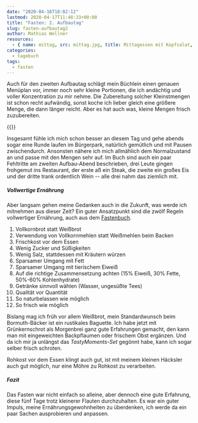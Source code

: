 ```yaml
---
date: "2020-04-16T18:02:12"
lastmod: 2020-04-17T11:48:33+00:00
title: "Fasten: 2. Aufbautag"
slug: fasten-aufbautag2
author: Mathias Wellner
resources: 
  - { name: mittag, src: mittag.jpg, title: Mittagessen mit Kopfsalat, Pellkartoffeln und Möhrengemüse }
categories:
  - tagebuch
tags:
  - fasten
---
```

Auch für den zweiten Aufbautag schlägt mein Büchlein einen genauen Menüplan vor, immer noch sehr kleine Portionen, die ich andächtig und voller Konzentration zu mir nehme. Die Zubereitung solcher Kleinstmengen ist schon recht aufwändig, sonst koche ich lieber gleich eine größere Menge, die dann länger reicht. Aber es hat auch was, kleine Mengen frisch zuzubereiten. 

<!--more-->

{{<responsive-image name="mittag">}}

Insgesamt fühle ich mich schon besser an diesem Tag und gehe abends sogar eine Runde laufen im Bürgerpark, natürlich gemütlich und mit Pausen zwischendurch. Ansonsten nähere ich mich allmählich dem Normalzustand an und passe mit den Mengen sehr auf. Im Buch sind auch ein paar Fehltritte am zweiten Aufbau-Abend beschrieben, drei Leute gingen frohgemut ins Restaurant, der erste aß ein Steak, die zweite ein großes Eis und der dritte trank ordentlich Wein -- alle drei nahm das ziemlich mit. 

##### Vollwertige Ernährung

Aber langsam gehen meine Gedanken auch in die Zukunft, was werde ich mitnehmen aus dieser Zeit? Ein guter Ansatzpunkt sind die zwölf Regeln vollwertiger Ernährung, auch aus dem [Fastenbuch](https://www.gu.de/produkte/koerper-geist-seele/gesunde-ernaehrung-und-abnehmen/wie-neugeboren-durch-fasten-luetzner-2013/). 

1. Vollkornbrot statt Weißbrot
1. Verwendung von Vollkornmehlen statt Weißmehlen beim Backen
1. Frischkost vor dem Essen
1. Wenig Zucker und Süßigkeiten
1. Wenig Salz, stattdessen mit Kräutern würzen
1. Sparsamer Umgang mit Fett
1. Sparsamer Umgang mit tierischem Eiweiß
1. Auf die richtige Zusammensetzung achten (15% Eiweiß, 30% Fette, 50%-60% Kohlenhydrate)
1. Getränke sinnvoll wählen (Wasser, ungesüßte Tees)
1. Qualität vor Quantität
1. So naturbelassen wie möglich
1. So frisch wie möglich

Bislang mag ich früh vor allem Weißbrot, mein Standardwunsch beim Bormuth-Bäcker ist ein rustikales Baguette. Ich habe jetzt mit Grünkernschrot als Morgenbrei ganz gute Erfahrungen gemacht, den kann man mit eingeweichten Backpflaumen oder frischem Obst ergänzen. Und da ich mir ja unlängst das _TastyMoments-Set_ gegönnt habe, kann ich sogar selber frisch schroten. 

Rohkost vor dem Essen klingt auch gut, ist mit meinem kleinen Häcksler auch gut möglich, nur eine Möhre zu Rohkost zu verarbeiten. 

##### Fazit

Das Fasten war nicht einfach so alleine, aber dennoch eine gute Erfahrung, diese fünf Tage trotz kleinerer Flauten durchzuhalten. Es war ein guter Impuls, meine Ernährungsgewohnheiten zu überdenken, ich werde da ein paar Sachen ausprobieren und anpassen. 